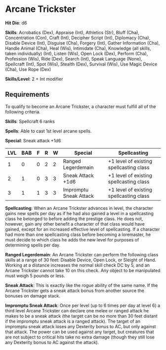 # Arcane Trickster

**Hit Die**: d6

**Skills**: Acrobatics (Dex), Appraise (Int), Athletics (Str), Bluff (Cha), Concentration (Con), Craft (Int), Decipher Script (Int), Diplomacy (Cha), Disable Device (Int), Disguise (Cha), Forgery (Int), Gather Information (Cha), Handle Animal (Cha), Heal (Wis), Intimidate (Cha), Knowledge (all skills, taken individually) (Int), Listen (Wis), Open Lock (Dex), Perform (Cha), Profession (Wis), Ride (Dex), Search (Int), Speak Language (None), Spellcraft (Int), Spot (Wis), Stealth (Dex), Survival (Wis), Use Magic Device (Cha), Use Rope (Dex)

**Skills/Level**: 2 + Int modifier

## Requirements

To qualify to become an Arcane Trickster, a character must fulfill all of the following criteria.

**Skills**: Spellcraft 6 ranks

**Spells**: Able to cast 1st level arcane spells.

**Special**: Sneak attack +1d6

LVL | BAB | F | R | W | Special | Spellcasting
--- | --- | - | - | - | ------- | ------------
1   | 0   | 0 | 2 | 2 | Ranged Legerdemain | +1 level of existing spellcasting class 
2   | 1   | 0 | 3 | 3 | Sneak Attack +1d6 | +1 level of existing spellcasting class
3   | 1   | 1 | 3 | 3 | Impromptu Sneak Attack | +1 level of existing spellcasting class   

**Spellcasting**: When an Arcane Trickster advances in level, the character gains new spells per day as if he had also gained a level in a spellcasting class he belonged to before adding the prestige class. He does not, however, gain any other benefit a character of that class would have gained, except for an increased effective level of spellcasting. If a character had more than one spellcasting class before becoming a loremaster, he must decide to which class he adds the new level for purposes of determining spells per day.

**Ranged Legerdemain**: An Arcane Trickster can perform the following class skills at a range of 30 feet: Disable Device, Open Lock, or Sleight of Hand. Working at a distance increases the normal skill check DC by 5, and an Arcane Trickster cannot take 10 on this check. Any object to be manipulated must weigh 5 pounds or less.

**Sneak Attack**: This is exactly like the rogue ability of the same name. If the Arcane Trickster gets a sneak attack bonus from another source the bonuses on damage stack.

**Impromptu Sneak Attack**: Once per level (up to 6 times per day at level 6) a third level Arcane Trickster can declare one melee or ranged attack he makes to be a sneak attack (the target can be no more than 30 feet distant if the impromptu sneak attack is a ranged attack). The target of an impromptu sneak attack loses any Dexterity bonus to AC, but only against that attack. The power can be used against any target, but creatures that are not subject to critical hits take no extra damage (though they still lose any Dexterity bonus to AC against the attack).